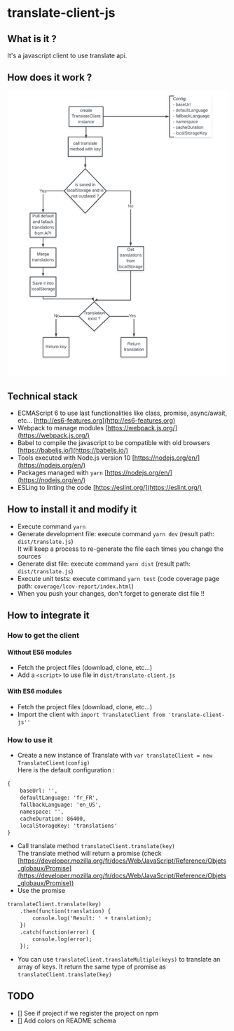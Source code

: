 # translate-client-js

## What is it ?

It's a javascript client to use translate api.

## How does it work ?

![alt text](https://raw.githubusercontent.com/flash-global/translate-client-js/master/documentation/images/chart_translate_client_js.jpeg)

## Technical stack

- ECMAScript 6 to use last functionalities like class, promise, async/await, etc... [http://es6-features.org](http://es6-features.org)
- Webpack to manage modules [https://webpack.js.org/](https://webpack.js.org/)
- Babel to compile the javascript to be compatible with old browsers [https://babeljs.io/](https://babeljs.io/)
- Tools executed with Node.js version 10 [https://nodejs.org/en/](https://nodejs.org/en/)
- Packages managed with `yarn` [https://nodejs.org/en/](https://nodejs.org/en/)
- ESLing to linting the code [https://eslint.org/](https://eslint.org/)

## How to install it and modify it

- Execute command `yarn`
- Generate development file: execute command `yarn dev` (result path: `dist/translate.js`) <br />
It will keep a process to re-generate the file each times you change the sources
- Generate dist file: execute command `yarn dist` (result path: `dist/translate.js`)
- Execute unit tests: execute command `yarn test` (code coverage page path: `coverage/lcov-report/index.html`)
- When you push your changes, don't forget to generate dist file !!

## How to integrate it
### How to get the client
#### Without ES6 modules

- Fetch the project files (download, clone, etc...)
- Add a `<script>` to use file in `dist/translate-client.js`

#### With ES6 modules

- Fetch the project files (download, clone, etc...)
- Import the client with `import TranslateClient from 'translate-client-js''`

### How to use it

- Create a new instance of Translate with `var translateClient = new TranslateClient(config)` <br />
Here is the default configuration : <br >
```
{
    baseUrl: '',
    defaultLanguage: 'fr_FR',
    fallbackLanguage: 'en_US',
    namespace: '',
    cacheDuration: 86400,
    localStorageKey: 'translations'
} 
```
- Call translate method `translateClient.translate(key)`<br />
The translate method will return a promise (check [https://developer.mozilla.org/fr/docs/Web/JavaScript/Reference/Objets_globaux/Promise](https://developer.mozilla.org/fr/docs/Web/JavaScript/Reference/Objets_globaux/Promise))
- Use the promise<br />
```
translateClient.translate(key)
    .then(function(translation) {
        console.log('Result: ' + translation);
    })
    .catch(function(error) {
        console.log(error);
    });
```
- You can use `translateClient.translateMultiple(keys)` to translate an array of keys. It return the same type of promise as `translateClient.translate(key)`
## TODO
 - [] See if project if we register the project on npm
 - [] Add colors on README schema

